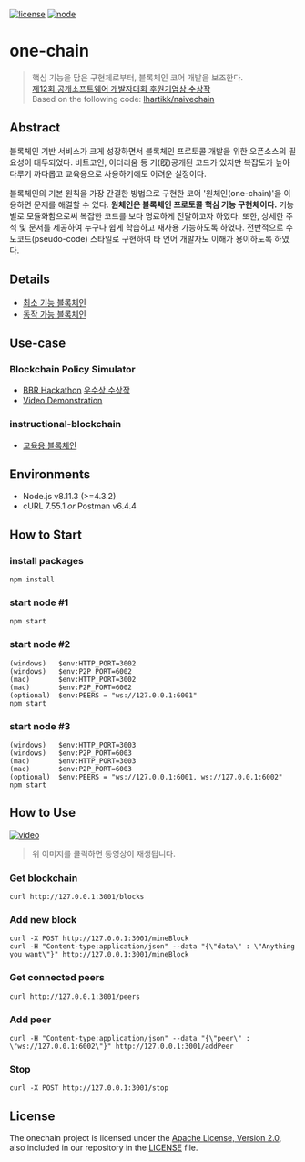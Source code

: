 [![license](https://img.shields.io/badge/license-Apache%202.0-blue.svg)](https://opensource.org/licenses/Apache-2.0)
[![node](https://img.shields.io/badge/node-%3E%3D4.3.2-brightgreen.svg)](https://nodejs.org/en/)   

# one-chain
> 핵심 기능을 담은 구현체로부터, 블록체인 코어 개발을 보조한다.   
> [제12회 공개소프트웨어 개발자대회 후원기업상 수상작](https://project.oss.kr)   
> Based on the following code: [lhartikk/naivechain](https://github.com/lhartikk/naivechain)   

## Abstract
블록체인 기반 서비스가 크게 성장하면서 블록체인 프로토콜 개발을 위한 오픈소스의 필요성이 대두되었다.
비트코인, 이더리움 등 기(旣)공개된 코드가 있지만 복잡도가 높아 다루기 까다롭고 교육용으로 사용하기에도 어려운 실정이다.   

블록체인의 기본 원칙을 가장 간결한 방법으로 구현한 코어 '원체인(one-chain)'을 이용하면 문제를 해결할 수 있다.
**원체인은 블록체인 프로토콜 핵심 기능 구현체이다.**
기능별로 모듈화함으로써 복잡한 코드를 보다 명료하게 전달하고자 하였다.
또한, 상세한 주석 및 문서를 제공하여 누구나 쉽게 학습하고 재사용 가능하도록 하였다.
전반적으로 수도코드(pseudo-code) 스타일로 구현하여 타 언어 개발자도 이해가 용이하도록 하였다.   

## Details
- [최소 기능 블록체인](https://github.com/JOYUJEONG/onechain/blob/master/1_minimal_functional/README.md)   
- [동작 가능 블록체인](https://github.com/JOYUJEONG/onechain/blob/master/2_drivable/README.md)   

## Use-case

### Blockchain Policy Simulator
- [BBR Hackathon](http://www.breview.kr)
[우수상 수상작](http://decenter.sedaily.com/NewsView/1S639FV540)    
- [Video Demonstration](https://www.youtube.com/watch?v=aFcnPziT4FE)    

### instructional-blockchain
- [교육용 블록체인](https://github.com/twodude/instructional-blockchain)   

## Environments
- Node.js v8.11.3 (>=4.3.2)
- cURL 7.55.1 *or* Postman v6.4.4

## How to Start

### install packages
```
npm install
```
### start node #1
```
npm start
```
### start node #2
```
(windows)   $env:HTTP_PORT=3002
(windows)   $env:P2P_PORT=6002
(mac)       $env:HTTP_PORT=3002
(mac)       $env:P2P_PORT=6002
(optional)  $env:PEERS = "ws://127.0.0.1:6001"
npm start
```
### start node #3
```
(windows)   $env:HTTP_PORT=3003
(windows)   $env:P2P_PORT=6003
(mac)       $env:HTTP_PORT=3003
(mac)       $env:P2P_PORT=6003
(optional)  $env:PEERS = "ws://127.0.0.1:6001, ws://127.0.0.1:6002"
npm start
```

## How to Use
[![video](http://img.youtube.com/vi/NgkADMy8j6Y/0.jpg)](https://www.youtube.com/watch?v=NgkADMy8j6Y)   
> 위 이미지를 클릭하면 동영상이 재생됩니다.

### Get blockchain
```
curl http://127.0.0.1:3001/blocks
```

### Add new block
```
curl -X POST http://127.0.0.1:3001/mineBlock
curl -H "Content-type:application/json" --data "{\"data\" : \"Anything you want\"}" http://127.0.0.1:3001/mineBlock
```

### Get connected peers
```
curl http://127.0.0.1:3001/peers
```

### Add peer
```
curl -H "Content-type:application/json" --data "{\"peer\" : \"ws://127.0.0.1:6002\"}" http://127.0.0.1:3001/addPeer
```

### Stop
```
curl -X POST http://127.0.0.1:3001/stop
```

## License
The onechain project is licensed under the [Apache License, Version 2.0](https://opensource.org/licenses/Apache-2.0), also included in our repository in the [LICENSE](https://github.com/JOYUJEONG/onechain/blob/master/LICENSE) file.
